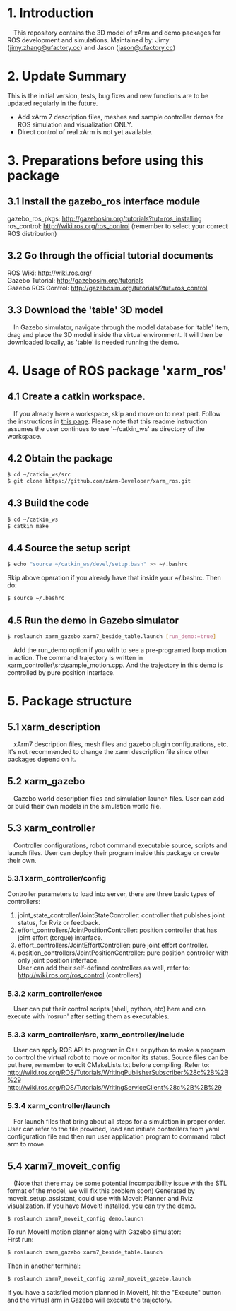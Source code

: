 # 1. Introduction
   &ensp;&ensp;This repository contains the 3D model of xArm and demo packages for ROS development and simulations.
   Maintained by: Jimy (jimy.zhang@ufactory.cc) and Jason (jason@ufactory.cc)

# 2. Update Summary
   This is the initial version, tests, bug fixes and new functions are to be updated regularly in the future. 
   * Add xArm 7 description files, meshes and sample controller demos for ROS simulation and visualization ONLY.
   * Direct control of real xArm is not yet available.

# 3. Preparations before using this package

## 3.1 Install the gazebo_ros interface module
   gazebo_ros_pkgs: <http://gazebosim.org/tutorials?tut=ros_installing>  
   ros_control: <http://wiki.ros.org/ros_control> (remember to select your correct ROS distribution)  
   
## 3.2 Go through the official tutorial documents
ROS Wiki: <http://wiki.ros.org/>  
Gazebo Tutorial: <http://gazebosim.org/tutorials>  
Gazebo ROS Control: <http://gazebosim.org/tutorials/?tut=ros_control>  

## 3.3 Download the 'table' 3D model
&ensp;&ensp;In Gazebo simulator, navigate through the model database for 'table' item, drag and place the 3D model inside the virtual environment. It will then be downloaded locally, as 'table' is needed running the demo.

# 4. Usage of ROS package 'xarm_ros'
   
## 4.1 Create a catkin workspace. 
   &ensp;&ensp;If you already have a workspace, skip and move on to next part.
   Follow the instructions in [this page](http://wiki.ros.org/catkin/Tutorials/create_a_workspace). 
   Please note that this readme instruction assumes the user continues to use '~/catkin_ws' as directory of the workspace.

## 4.2 Obtain the package
   ```bash
   $ cd ~/catkin_ws/src
   $ git clone https://github.com/xArm-Developer/xarm_ros.git
   ```

## 4.3 Build the code
   ```bash
   $ cd ~/catkin_ws
   $ catkin_make
   ```
## 4.4 Source the setup script
```bash
$ echo "source ~/catkin_ws/devel/setup.bash" >> ~/.bashrc
```
Skip above operation if you already have that inside your ~/.bashrc. Then do:
```bash
$ source ~/.bashrc
```

## 4.5 Run the demo in Gazebo simulator
   ```bash
   $ roslaunch xarm_gazebo xarm7_beside_table.launch [run_demo:=true]
   ```
&ensp;&ensp;Add the run_demo option if you with to see a pre-programed loop motion in action. The command trajectory is written in xarm_controller\src\sample_motion.cpp. And the trajectory in this demo is controlled by pure position interface.

# 5. Package structure
   
## 5.1 xarm_description
   &ensp;&ensp;xArm7 description files, mesh files and gazebo plugin configurations, etc. It's not recommended to change the xarm description file since other packages depend on it. 

## 5.2 xarm_gazebo
   &ensp;&ensp;Gazebo world description files and simulation launch files. User can add or build their own models in the simulation world file.

## 5.3 xarm_controller
   &ensp;&ensp;Controller configurations, robot command executable source, scripts and launch files. User can deploy their program inside this package or create their own.

### 5.3.1 xarm_controller/config
   Controller parameters to load into server, there are three basic types of controllers:  
   1) joint_state_controller/JointStateController: controller that publshes joint status, for Rviz or feedback.  
   2) effort_controllers/JointPositionController: position controller that has joint effort (torque) interface.  
   3) effort_controllers/JointEffortController: pure joint effort controller.  
   4) position_controllers/JointPositionController: pure position controller with only joint position interface.  
   User can add their self-defined controllers as well, refer to: http://wiki.ros.org/ros_control (controllers)

### 5.3.2 xarm_controller/exec
  &ensp;&ensp;User can put their control scripts (shell, python, etc) here and can execute with 'rosrun' after setting them as executables.

### 5.3.3 xarm_controller/src, xarm_controller/include
   &ensp;&ensp;User can apply ROS API to program in C++ or python to make a program to control the virtual robot to move or monitor its status. Source files can be put here, remember to edit CMakeLists.txt before compiling. Refer to:  
   <http://wiki.ros.org/ROS/Tutorials/WritingPublisherSubscriber%28c%2B%2B%29>   
   <http://wiki.ros.org/ROS/Tutorials/WritingServiceClient%28c%2B%2B%29>

### 5.3.4 xarm_controller/launch
&ensp;&ensp;For launch files that bring about all steps for a simulation in proper order. User can refer to the file provided, load and initiate controllers from yaml configuration file and then run user application program to command robot arm to move.

## 5.4 xarm7_moveit_config
&ensp;&ensp;(Note that there may be some potential incompatibility issue with the STL format of the model, we will fix this problem soon)
   Generated by moveit_setup_assistant, could use with Moveit Planner and Rviz visualization. If you have Moveit! installed, you can try the demo. 
   ```bash
   $ roslaunch xarm7_moveit_config demo.launch
   ```

   To run Moveit! motion planner along with Gazebo simulator:  
   First run:  
   ```bash
   $ roslaunch xarm_gazebo xarm7_beside_table.launch
   ```
   Then in another terminal:
   ```bash
   $ roslaunch xarm7_moveit_config xarm7_moveit_gazebo.launch
   ```
   If you have a satisfied motion planned in Moveit!, hit the "Execute" button and the virtual arm in Gazebo will execute the trajectory.